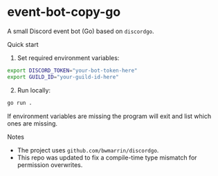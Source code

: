 # event-bot-copy-go

A small Discord event bot (Go) based on `discordgo`.

Quick start

1. Set required environment variables:

```bash
export DISCORD_TOKEN="your-bot-token-here"
export GUILD_ID="your-guild-id-here"
```

2. Run locally:

```bash
go run .
```

If environment variables are missing the program will exit and list which ones are missing.

Notes

- The project uses `github.com/bwmarrin/discordgo`.
- This repo was updated to fix a compile-time type mismatch for permission overwrites.
